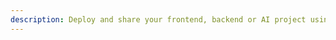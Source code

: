 ```yaml
---
description: Deploy and share your frontend, backend or AI project using open-source tooling and social auth
---
```

